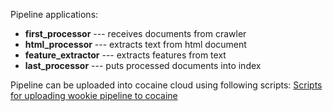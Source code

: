 Pipeline applications:

* **first_processor** --- receives documents from crawler
* **html_processor** --- extracts text from html document
* **feature_extractor** --- extracts features from text
* **last_processor** --- puts processed documents into index

Pipeline can be uploaded into cocaine cloud using following scripts:
[Scripts for uploading wookie pipeline to cocaine](https://gist.github.com/IIoTeP9HuY/d32694581e1247221351)

